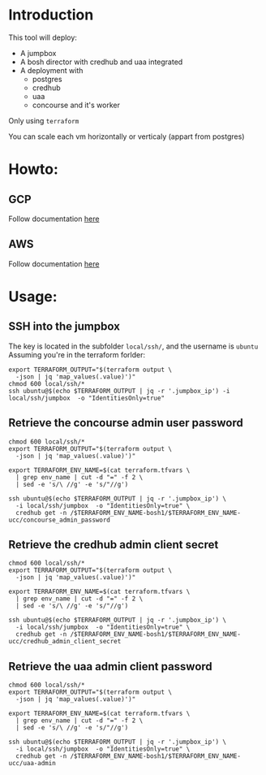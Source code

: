 # Introduction
This tool will deploy:  
* A jumpbox
* A bosh director with credhub and uaa integrated
* A deployment with
    * postgres
    * credhub
    * uaa
    * concourse and it's worker

Only using `terraform`

You can scale each vm horizontally or verticaly (appart from postgres)

# Howto:
## GCP
Follow documentation [here](terraform/gcp/README.md)

## AWS
Follow documentation [here](terraform/aws/README.md)

# Usage:
## SSH into the jumpbox
The key is located in the subfolder `local/ssh/`, and the username is `ubuntu`  
Assuming you're in the terraform forlder:
```
export TERRAFORM_OUTPUT="$(terraform output \
  -json | jq 'map_values(.value)')"
chmod 600 local/ssh/*
ssh ubuntu@$(echo $TERRAFORM_OUTPUT | jq -r '.jumpbox_ip') -i local/ssh/jumpbox  -o "IdentitiesOnly=true"
```

## Retrieve the concourse admin user password
```
chmod 600 local/ssh/*
export TERRAFORM_OUTPUT="$(terraform output \
  -json | jq 'map_values(.value)')"

export TERRAFORM_ENV_NAME=$(cat terraform.tfvars \
  | grep env_name | cut -d "=" -f 2 \
  | sed -e 's/\ //g' -e 's/"//g')

ssh ubuntu@$(echo $TERRAFORM_OUTPUT | jq -r '.jumpbox_ip') \
  -i local/ssh/jumpbox  -o "IdentitiesOnly=true" \
  credhub get -n /$TERRAFORM_ENV_NAME-bosh1/$TERRAFORM_ENV_NAME-ucc/concourse_admin_password
```

## Retrieve the credhub admin client secret
```
chmod 600 local/ssh/*
export TERRAFORM_OUTPUT="$(terraform output \
  -json | jq 'map_values(.value)')"

export TERRAFORM_ENV_NAME=$(cat terraform.tfvars \
  | grep env_name | cut -d "=" -f 2 \
  | sed -e 's/\ //g' -e 's/"//g')

ssh ubuntu@$(echo $TERRAFORM_OUTPUT | jq -r '.jumpbox_ip') \
  -i local/ssh/jumpbox  -o "IdentitiesOnly=true" \
  credhub get -n /$TERRAFORM_ENV_NAME-bosh1/$TERRAFORM_ENV_NAME-ucc/credhub_admin_client_secret
```

## Retrieve the uaa admin client password
```
chmod 600 local/ssh/*
export TERRAFORM_OUTPUT="$(terraform output \
  -json | jq 'map_values(.value)')"

export TERRAFORM_ENV_NAME=$(cat terraform.tfvars \
  | grep env_name | cut -d "=" -f 2 \
  | sed -e 's/\ //g' -e 's/"//g')

ssh ubuntu@$(echo $TERRAFORM_OUTPUT | jq -r '.jumpbox_ip') \
  -i local/ssh/jumpbox  -o "IdentitiesOnly=true" \
  credhub get -n /$TERRAFORM_ENV_NAME-bosh1/$TERRAFORM_ENV_NAME-ucc/uaa-admin
```